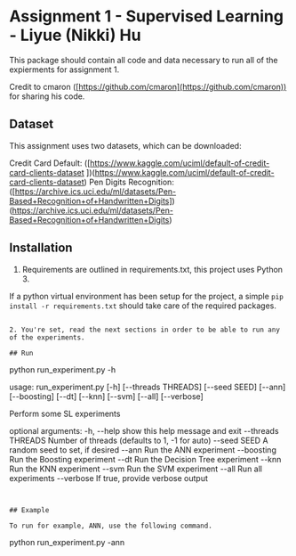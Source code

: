 # Assignment 1 - Supervised Learning - Liyue (Nikki) Hu

This package should contain all code and data necessary to run all of the expierments for assignment 1.

Credit to cmaron ([https://github.com/cmaron](https://github.com/cmaron)) for sharing his code.

## Dataset

This assignment uses two datasets, which can be downloaded:

Credit Card Default: ([https://www.kaggle.com/uciml/default-of-credit-card-clients-dataset ])(https://www.kaggle.com/uciml/default-of-credit-card-clients-dataset)
Pen Digits Recognition: ([https://archive.ics.uci.edu/ml/datasets/Pen-Based+Recognition+of+Handwritten+Digits]) (https://archive.ics.uci.edu/ml/datasets/Pen-Based+Recognition+of+Handwritten+Digits)

## Installation

1. Requirements are outlined in requirements.txt, this project uses Python 3.

If a python virtual environment has been setup for the project, a simple `pip install -r requirements.txt` should take care of the required packages.

```

2. You're set, read the next sections in order to be able to run any of the experiments.  

## Run

```
python run_experiment.py -h

usage: run_experiment.py [-h] [--threads THREADS] [--seed SEED] [--ann]
                         [--boosting] [--dt] [--knn] [--svm] [--all]
                         [--verbose]

Perform some SL experiments

optional arguments:
  -h, --help         show this help message and exit
  --threads THREADS  Number of threads (defaults to 1, -1 for auto)
  --seed SEED        A random seed to set, if desired
  --ann              Run the ANN experiment
  --boosting         Run the Boosting experiment
  --dt               Run the Decision Tree experiment
  --knn              Run the KNN experiment
  --svm              Run the SVM experiment
  --all              Run all experiments
  --verbose          If true, provide verbose output

```


## Example

To run for example, ANN, use the following command.

```
python run_experiment.py -ann
```